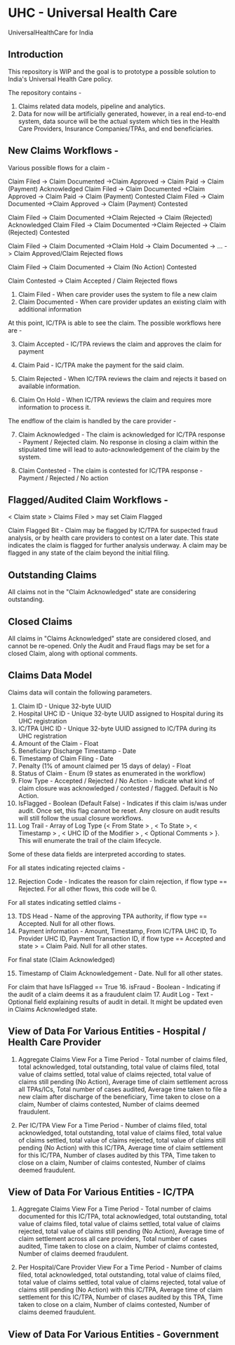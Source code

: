 # UHC - Universal Health Care
UniversalHealthCare for India

Introduction
--------------

This repository is WIP and the goal is to prototype a possible solution to India's Universal Health Care policy. 

The repository contains - 
1. Claims related data models, pipeline and analytics. 
2. Data for now will be artificially generated, however, in a real end-to-end system, data source will be the actual system which ties in the Health Care Providers, Insurance Companies/TPAs, and end beneficiaries.


New Claims Workflows -
-----------------------

Various possible flows for a claim -

Claim Filed -> Claim Documented ->Claim Approved -> Claim Paid -> Claim (Payment) Acknowledged 
Claim Filed -> Claim Documented ->Claim Approved -> Claim Paid -> Claim (Payment) Contested
Claim Filed -> Claim Documented ->Claim Approved -> Claim (Payment) Contested 

Claim Filed -> Claim Documented ->Claim Rejected -> Claim (Rejected) Acknowledged 
Claim Filed -> Claim Documented ->Claim Rejected -> Claim (Rejected) Contested

Claim Filed -> Claim Documented ->Claim Hold -> Claim Documented -> ... -> Claim Approved/Claim Rejected flows

Claim Filed -> Claim Documented -> Claim (No Action) Contested

Claim Contested -> Claim Accepted / Claim Rejected flows

1. Claim Filed - When care provider uses the system to file a new claim
2. Claim Documented - When care provider updates an existing claim with additional information

At this point, IC/TPA is able to see the claim. The possible workflows here are -

3. Claim Accepted - IC/TPA reviews the claim and approves the claim for payment
4. Claim Paid - IC/TPA make the payment for the said claim. 

5. Claim Rejected - When IC/TPA reviews the claim and rejects it based on available information.

6. Claim On Hold - When IC/TPA reviews the claim and requires more information to process it.

The endflow of the claim is handled by the care provider -

7. Claim Acknowledged - The claim is acknowledged for IC/TPA response - Payment / Rejected claim. No response in closing a claim within the stipulated time will lead to auto-acknowledgement of the claim by the system.

8. Claim Contested - The claim is contested for IC/TPA response - Payment / Rejected / No action


Flagged/Audited Claim Workflows -
---------------------------------

< Claim state > Claims Filed > may set Claim Flagged

Claim Flagged Bit - Claim may be flagged by IC/TPA for suspected fraud analysis, or by health care providers to contest on a later date. This state indicates the claim is flagged for further analysis underway.
A claim may be flagged in any state of the claim beyond the initial filing.


Outstanding Claims
-------------------

All claims not in the "Claim Acknowledged" state are considering outstanding.

Closed Claims
--------------

All claims in "Claims Acknowledged" state are considered closed, and cannot be re-opened. Only the Audit and Fraud flags may be set for a closed Claim, along with optional comments.


Claims Data Model
------------------

Claims data will contain the following parameters.

1. Claim ID - Unique 32-byte UUID
2. Hospital UHC ID - Unique 32-byte UUID assigned to Hospital during its UHC registration
3. IC/TPA UHC ID - Unique 32-byte UUID assigned to IC/TPA during its UHC registration
4. Amount of the Claim - Float
5. Beneficiary Discharge Timestamp - Date
6. Timestamp of Claim Filing - Date
7. Penalty (1% of amount claimed per 15 days of delay) - Float
8. Status of Claim - Enum (9 states as enumerated in the workflow)
9. Flow Type  - Accepted / Rejected / No Action - Indicate what kind of claim closure was acknowledged / contested / flagged. Default is No Action.
10. IsFlagged - Boolean (Default False) - Indicates if this claim is/was under audit. Once set, this flag cannot be reset. Any closure on audit results will still follow the usual closure workflows.
11. Log Trail - Array of Log Type {< From State > , < To State >, < Timestamp > , < UHC ID of the Modifier > , < Optional Comments > }. This will enumerate the trail of the claim lifecycle. 

Some of these data fields are interpreted according to states.

For all states indicating rejected claims -

12. Rejection Code - Indicates the reason for claim rejection, if flow type == Rejected. For all other flows, this code will be 0.

For all states indicating settled claims -

13. TDS Head - Name of the approving TPA authority, if flow type == Accepted. Null for all other flows.
14. Payment information - Amount, Timestamp, From IC/TPA UHC ID, To Provider UHC ID, Payment Transaction ID, if flow type == Accepted and state > = Claim Paid. Null for all other states.

For final state (Claim Acknowledged)

15. Timestamp of Claim Acknowledgement - Date. Null for all other states.

For claim that have IsFlagged == True
16. isFraud - Boolean - Indicating if the audit of a claim deems it as a fraudulent claim
17. Audit Log - Text - Optional field explaining results of audit in detail. It might be updated even in Claims Acknowledged state.


View of Data For Various Entities - Hospital / Health Care Provider
---------------------------------------------------------------------

1. Aggregate Claims View For a Time Period - Total number of claims filed, total acknowledged, total outstanding, total value of claims filed, total value of claims settled, total value of claims rejected, total value of claims still pending (No Action), Average time of claim settlement across all TPAs/ICs, Total number of cases audited, Average time taken to file a new claim after discharge of the beneficiary, Time taken to close on a claim, Number of claims contested, Number of claims deemed fraudulent.

2. Per IC/TPA View For a Time Period - Number of claims filed, total acknowledged, total outstanding, total value of claims filed, total value of claims settled, total value of claims rejected, total value of claims still pending (No Action) with this IC/TPA, Average time of claim settlement for this IC/TPA, Number of clases audited by this TPA, Time taken to close on a claim, Number of claims contested, Number of claims deemed fraudulent.


View of Data For Various Entities - IC/TPA
-------------------------------------------

1. Aggregate Claims View For a Time Period - Total number of claims documented for this IC/TPA, total acknowledged, total outstanding, total value of claims filed, total value of claims settled, total value of claims rejected, total value of claims still pending (No Action), Average time of claim settlement across all care providers, Total number of cases audited, Time taken to close on a claim, Number of claims contested, Number of claims deemed fraudulent.

2. Per Hospital/Care Provider View For a Time Period - Number of claims filed, total acknowledged, total outstanding, total value of claims filed, total value of claims settled, total value of claims rejected, total value of claims still pending (No Action) with this IC/TPA, Average time of claim settlement for this IC/TPA, Number of clases audited by this TPA, Time taken to close on a claim, Number of claims contested, Number of claims deemed fraudulent.


View of Data For Various Entities - Government
-----------------------------------------------
